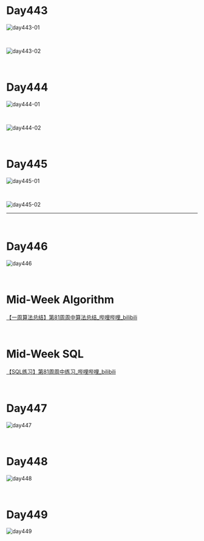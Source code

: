 # Day443

![day443-01](assets/day443-01.png)

&nbsp;

![day443-02](assets/day443-02.png)

&nbsp;

# Day444

![day444-01](assets/day444-01.png)

&nbsp;

![day444-02](assets/day444-02.png)

&nbsp;

# Day445

![day445-01](assets/day445-01.png)

&nbsp;

![day445-02](assets/day445-02.png)

---

&nbsp;

# Day446

![day446](assets/day446.png)

&nbsp;

# Mid-Week Algorithm

[【一周算法总结】第81周周中算法总结_哔哩哔哩_bilibili](https://www.bilibili.com/video/BV1eD4y1C7Jm/?vd_source=0e2e4fb78a4d00f87c3860e1ba2bc5b7)

&nbsp;

# Mid-Week SQL

[【SQL练习】第81周周中练习_哔哩哔哩_bilibili](https://www.bilibili.com/video/BV1i14y177zz/?vd_source=0e2e4fb78a4d00f87c3860e1ba2bc5b7)

&nbsp;

# Day447

![day447](assets/day447.png)

&nbsp;

# Day448

![day448](assets/day448.png)

&nbsp;

# Day449

![day449](assets/day449.png)















